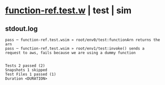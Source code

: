# [function-ref.test.w](../../../../../../examples/tests/sdk_tests/function/function-ref.test.w) | test | sim

## stdout.log
```log
pass ─ function-ref.test.wsim » root/env0/test:functionArn returns the arn                                                 
pass ─ function-ref.test.wsim » root/env1/test:invoke() sends a request to aws, fails because we are using a dummy function
 
 
Tests 2 passed (2)
Snapshots 1 skipped
Test Files 1 passed (1)
Duration <DURATION>
```

